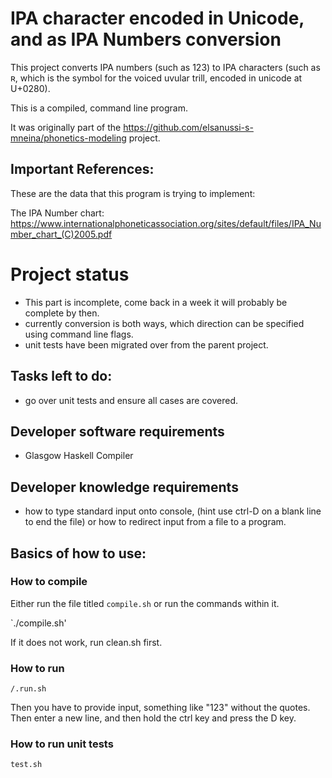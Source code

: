 # IPA character encoded in Unicode, and as IPA Numbers conversion

This project converts IPA numbers (such as 123) to IPA characters (such as ʀ, which is the symbol for the voiced uvular trill, encoded in unicode at U+0280).

This is a compiled, command line program.

It was originally part of the https://github.com/elsanussi-s-mneina/phonetics-modeling project.

## Important References:
These are the data that this program is trying to implement:

The IPA Number chart:
https://www.internationalphoneticassociation.org/sites/default/files/IPA_Number_chart_(C)2005.pdf

# Project status
- This part is incomplete, come back in a week it will probably be complete by then.
- currently conversion is both ways, which direction can be specified using command line flags.
- unit tests have been migrated over from the parent project.

## Tasks left to do:
- go over unit tests and ensure all cases are covered.


## Developer software requirements
- Glasgow Haskell Compiler

## Developer knowledge requirements
- how to type standard input onto console, (hint use ctrl-D on a blank line to end the file) or how to redirect input from a file to a program.


## Basics of how to use:
### How to compile
Either run the file titled `compile.sh` or run the commands within it.

`./compile.sh'

If it does not work, run clean.sh first.

### How to run
`/.run.sh`

Then you have to provide input, something like "123" without the quotes.
Then enter a new line, and then hold the ctrl key and press the D key.

### How to run unit tests
`test.sh`
